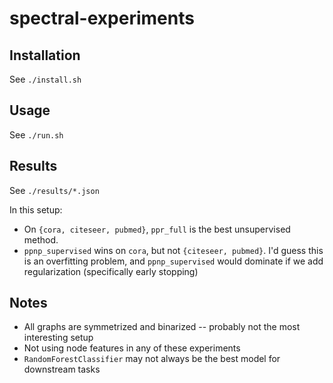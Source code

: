 # spectral-experiments

## Installation

See `./install.sh`

## Usage

See `./run.sh`

## Results

See `./results/*.json`

In this setup:
 - On `{cora, citeseer, pubmed}`, `ppr_full` is the best unsupervised method.  
 - `ppnp_supervised` wins on `cora`, but not `{citeseer, pubmed}`.  I'd guess this is an overfitting problem, and `ppnp_supervised` would dominate if we add regularization (specifically early stopping)

## Notes

- All graphs are symmetrized and binarized -- probably not the most interesting setup
- Not using node features in any of these experiments
- `RandomForestClassifier` may not always be the best model for downstream tasks